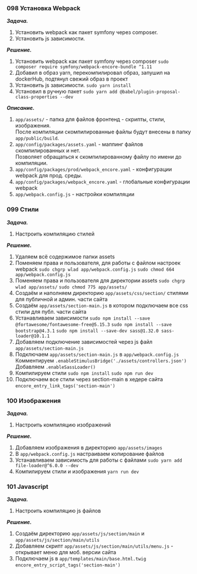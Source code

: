 ### 098 Установка Webpack

_**Задача.**_

1. Установить webpack как пакет symfony через composer.
2. Установить js зависимости.

**_Решение._**

1. Установить webpack как пакет symfony через composer
   `sudo composer require symfony/webpack-encore-bundle ^1.11`
2. Добавил в образ yarn, перекомпилировал образ, запушил на dockerHub, подтянул свежий образ в проект
3. Установить js зависимости.
   `sudo yarn install`
4. Установил в ручную пакет
   `sudo yarn add @babel/plugin-proposal-class-properties --dev`

**_Описание._**

1. `app/assets/` - папка для файлов фронтенд - скрипты, стили, изображения.  
   После компиляции скомпилированные файлы будут внесены в папку `app/public/build`.
2. `app/config/packages/assets.yaml` - маппинг файлов скомпилированных и нет.  
   Позволяет обращаться к скомпилированному файлу по имени до компиляции.
3. `app/config/packages/prod/webpack_encore.yaml` - конфигурации webpack для прод. среды.
4. `app/config/packages/webpack_encore.yaml` - глобальные конфигурации webpack
5. `app/webpack.config.js` - настройки компиляции

### 099 Стили

**_Задача._**

1. Настроить компиляцию стилей

**_Решение._**

1. Удаляем всё содержимое папки assets
2. Поменяем права и пользователя, для работы с файлом настроек webpack
   `sudo chgrp wlad app/webpack.config.js`
   `sudo chmod 664 app/webpack.config.js`
3. Поменяем права и пользователя для директории assets
   `sudo chgrp wlad app/assets/`
   `sudo chmod 775 app/assets/`
4. Создаём и наполняем директорию `app/assets/css/section/` стилями для публичной и админ. части сайта
5. Создаём `app/assets/section-main.js` в котором подключаем все css стили для публ. части сайта
6. Устанавливаем зависимости
   `sudo npm install --save @fortawesome/fontawesome-free@5.15.3`
   `sudo npm install --save bootstrap@4.3.1`
   `sudo npm install --save-dev sass@1.32.0 sass-loader@10.1.1`
7. Добавляем подключение зависимостей через js файл
   `app/assets/section-main.js`
8. Подключаем `app/assets/section-main.js` в `app/webpack.config.js`
   Комментируем `.enableStimulusBridge('./assets/controllers.json')`  
   Добавляем `.enableSassLoader()`
9. Компилируем стили
   `sudo npm install`
   `sudo npm run dev`
10. Подключаем все стили через section-main в хедере сайта
    `encore_entry_link_tags('section-main')`

### 100 Изображения

**_Задача._**

1. Настроить компиляцию изображений

**_Решение._**

1. Добавляем изображения в директорию `app/assets/images`
2. В `app/webpack.config.js` настраиваем копирование файлов
3. Устанавливаем зависимость для работы с файлами
   `sudo yarn add file-loader@^6.0.0 --dev`
4. Компилируем стили и изображения
   `yarn run dev`

### 101 Javascript

**_Задача._**

1. Настроить компиляцию js файлов

**_Решение._**

1. Создаём директорию `app/assets/js/section/main` и `app/assets/js/section/main/utils`
2. Добавляем скрипт `app/assets/js/section/main/utils/menu.js` - открывает меню для моб. версии сайта
3. Подключаем js в `app/templates/main/base.html.twig`
   `encore_entry_script_tags('section-main')`


